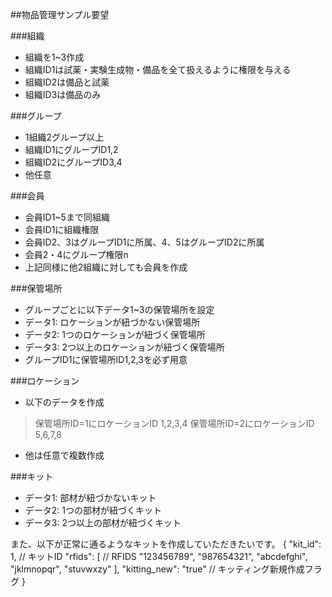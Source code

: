 ##物品管理サンプル要望

###組織

  * 組織を1~3作成
  * 組織ID1は試薬・実験生成物・備品を全て扱えるように権限を与える
  * 組織ID2は備品と試薬
  * 組織ID3は備品のみ

###グループ

  * 1組織2グループ以上
  * 組織ID1にグループID1,2
  * 組織ID2にグループID3,4
  * 他任意

###会員

  * 会員ID1~5まで同組織
  * 会員ID1に組織権限
  * 会員ID2、3はグループID1に所属、4、5はグループID2に所属
  * 会員2・4にグループ権限n
  * 上記同様に他2組織に対しても会員を作成


###保管場所

  * グループごとに以下データ1~3の保管場所を設定
  * データ1: ロケーションが紐づかない保管場所
  * データ2: 1つのロケーションが紐づく保管場所
  * データ3: 2つ以上のロケーションが紐づく保管場所
  * グループID1に保管場所ID1,2,3を必ず用意

###ロケーション

  * 以下のデータを作成
  > 保管場所ID=1にロケーションID 1,2,3,4
  > 保管場所ID=2にロケーションID 5,6,7,8
  * 他は任意で複数作成

###キット

  * データ1: 部材が紐づかないキット
  * データ2: 1つの部材が紐づくキット
  * データ3: 2つ以上の部材が紐づくキット

また、以下が正常に通るようなキットを作成していただきたいです。
{
  "kit_id": 1,          // キットID
  "rfids": [            // RFIDS
    "123456789",
    "987654321",
    "abcdefghi",
    "jklmnopqr",
    "stuvwxzy"
  ],
  "kitting_new": "true" // キッティング新規作成フラグ
}
